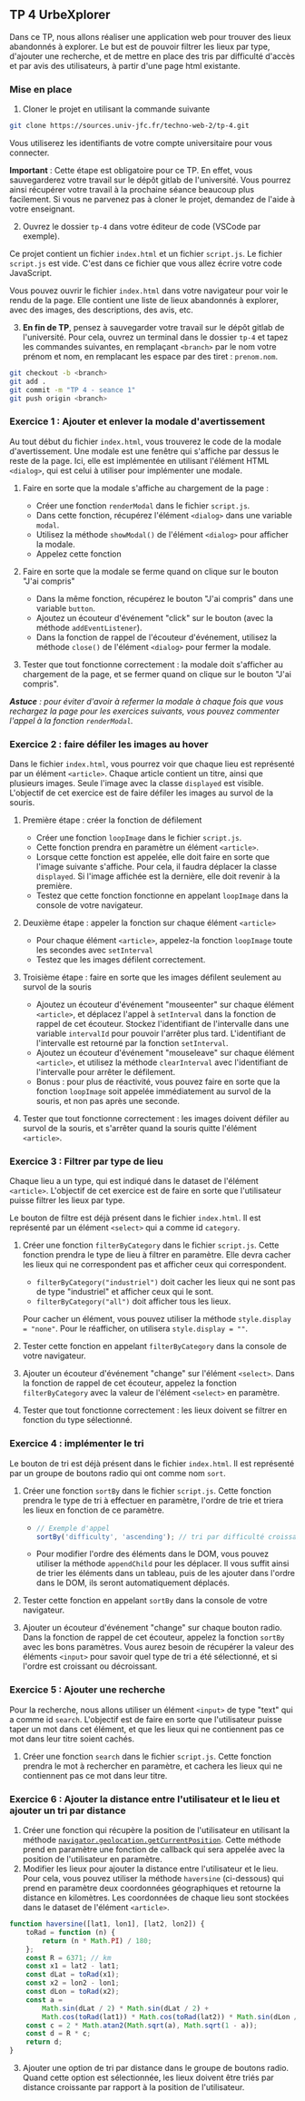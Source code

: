 <script>
	import Message from '$lib/Message.svelte';
	import Reveal from '$lib/Reveal.svelte';
	import Slides from './slides.svelte';
</script>

<Reveal>
    <Slides/>
</Reveal>

## TP 4 UrbeXplorer

Dans ce TP, nous allons réaliser une application web pour trouver des lieux abandonnés à explorer. Le but est de pouvoir filtrer les lieux par type, d'ajouter une recherche, et de mettre en place des tris par difficulté d'accès et par avis des utilisateurs, à partir d'une page html existante.

### Mise en place

1. Cloner le projet en utilisant la commande suivante

```bash
git clone https://sources.univ-jfc.fr/techno-web-2/tp-4.git
```

Vous utiliserez les identifiants de votre compte universitaire pour vous connecter.

**Important** : Cette étape est obligatoire pour ce TP. En effet, vous sauvegarderez votre travail sur le dépôt gitlab de l'université. Vous pourrez ainsi récupérer votre travail à la prochaine séance beaucoup plus facilement. Si vous ne parvenez pas à cloner le projet, demandez de l'aide à votre enseignant.

2. Ouvrez le dossier `tp-4` dans votre éditeur de code (VSCode par exemple).

Ce projet contient un fichier `index.html` et un fichier `script.js`. Le fichier `script.js` est vide. C'est dans ce fichier que vous allez écrire votre code JavaScript.

Vous pouvez ouvrir le fichier `index.html` dans votre navigateur pour voir le rendu de la page. Elle contient une liste de lieux abandonnés à explorer, avec des images, des descriptions, des avis, etc.

3. **En fin de TP**, pensez à sauvegarder votre travail sur le dépôt gitlab de l'université. Pour cela, ouvrez un terminal dans le dossier `tp-4` et tapez les commandes suivantes, en remplaçant `<branch>` par le nom votre prénom et nom, en remplacant les espace par des tiret : `prenom.nom`.

```bash
git checkout -b <branch>
git add .
git commit -m "TP 4 - seance 1"
git push origin <branch>
```

### Exercice 1 : Ajouter et enlever la modale d'avertissement

Au tout début du fichier `index.html`, vous trouverez le code de la modale d'avertissement. Une modale est une fenêtre qui s'affiche par dessus le reste de la page. Ici, elle est implémentée en utilisant l'élément HTML `<dialog>`, qui est celui à utiliser pour implémenter une modale.

1. Faire en sorte que la modale s'affiche au chargement de la page :

   - Créer une fonction `renderModal` dans le fichier `script.js`.
   - Dans cette fonction, récupérez l'élément `<dialog>` dans une variable `modal`.
   - Utilisez la méthode `showModal()` de l'élément `<dialog>` pour afficher la modale.
   - Appelez cette fonction

2. Faire en sorte que la modale se ferme quand on clique sur le bouton "J'ai compris"

   - Dans la même fonction, récupérez le bouton "J'ai compris" dans une variable `button`.
   - Ajoutez un écouteur d'événement "click" sur le bouton (avec la méthode `addEventListener`).
   - Dans la fonction de rappel de l'écouteur d'événement, utilisez la méthode `close()` de l'élément `<dialog>` pour fermer la modale.

3. Tester que tout fonctionne correctement : la modale doit s'afficher au chargement de la page, et se fermer quand on clique sur le bouton "J'ai compris".

_**Astuce** : pour éviter d'avoir à refermer la modale à chaque fois que vous rechargez la page pour les exercices suivants, vous pouvez commenter l'appel à la fonction `renderModal`._

### Exercice 2 : faire défiler les images au hover

Dans le fichier `index.html`, vous pourrez voir que chaque lieu est représenté par un élément `<article>`. Chaque article contient un titre, ainsi que plusieurs images. Seule l'image avec la classe `displayed` est visible. L'objectif de cet exercice est de faire défiler les images au survol de la souris.

1. Première étape : créer la fonction de défilement

   - Créer une fonction `loopImage` dans le fichier `script.js`.
   - Cette fonction prendra en paramètre un élément `<article>`.
   - Lorsque cette fonction est appelée, elle doit faire en sorte que l'image suivante s'affiche. Pour cela, il faudra déplacer la classe `displayed`. Si l'image affichée est la dernière, elle doit revenir à la première.
   - Testez que cette fonction fonctionne en appelant `loopImage` dans la console de votre navigateur.

2. Deuxième étape : appeler la fonction sur chaque élément `<article>`

   - Pour chaque élément `<article>`, appelez-la fonction `loopImage` toute les secondes avec `setInterval`
   - Testez que les images défilent correctement.

3. Troisième étape : faire en sorte que les images défilent seulement au survol de la souris

   - Ajoutez un écouteur d'événement "mouseenter" sur chaque élément `<article>`, et déplacez l'appel à `setInterval` dans la fonction de rappel de cet écouteur. Stockez l'identifiant de l'intervalle dans une variable `intervalId` pour pouvoir l'arrêter plus tard. L'identifiant de l'intervalle est retourné par la fonction `setInterval`.
   - Ajoutez un écouteur d'événement "mouseleave" sur chaque élément `<article>`, et utilisez la méthode `clearInterval` avec l'identifiant de l'intervalle pour arrêter le défilement.
   - Bonus : pour plus de réactivité, vous pouvez faire en sorte que la fonction `loopImage` soit appelée immédiatement au survol de la souris, et non pas après une seconde.

4. Tester que tout fonctionne correctement : les images doivent défiler au survol de la souris, et s'arrêter quand la souris quitte l'élément `<article>`.

### Exercice 3 : Filtrer par type de lieu

Chaque lieu a un type, qui est indiqué dans le dataset de l'élément `<article>`. L'objectif de cet exercice est de faire en sorte que l'utilisateur puisse filtrer les lieux par type.

Le bouton de filtre est déjà présent dans le fichier `index.html`. Il est représenté par un élément `<select>` qui a comme id `category`.

1. Créer une fonction `filterByCategory` dans le fichier `script.js`. Cette fonction prendra le type de lieu à filtrer en paramètre. Elle devra cacher les lieux qui ne correspondent pas et afficher ceux qui correspondent.

   - `filterByCategory("industriel")` doit cacher les lieux qui ne sont pas de type "industriel" et afficher ceux qui le sont.
   - `filterByCategory("all")` doit afficher tous les lieux.

   Pour cacher un élément, vous pouvez utiliser la méthode `style.display = "none"`. Pour le réafficher, on utilisera `style.display = ""`.

2. Tester cette fonction en appelant `filterByCategory` dans la console de votre navigateur.
3. Ajouter un écouteur d'événement "change" sur l'élément `<select>`. Dans la fonction de rappel de cet écouteur, appelez la fonction `filterByCategory` avec la valeur de l'élément `<select>` en paramètre.
4. Tester que tout fonctionne correctement : les lieux doivent se filtrer en fonction du type sélectionné.

### Exercice 4 : implémenter le tri

Le bouton de tri est déjà présent dans le fichier `index.html`. Il est représenté par un groupe de boutons radio qui ont comme nom `sort`.

1. Créer une fonction `sortBy` dans le fichier `script.js`. Cette fonction prendra le type de tri à effectuer en paramètre, l'ordre de trie et triera les lieux en fonction de ce paramètre.

   - ```js
     // Exemple d'appel
     sortBy('difficulty', 'ascending'); // tri par difficulté croissante
     ```

   - Pour modifier l'ordre des éléments dans le DOM, vous pouvez utiliser la méthode `appendChild` pour les déplacer. Il vous suffit ainsi de trier les éléments dans un tableau, puis de les ajouter dans l'ordre dans le DOM, ils seront automatiquement déplacés.

2. Tester cette fonction en appelant `sortBy` dans la console de votre navigateur.
3. Ajouter un écouteur d'événement "change" sur chaque bouton radio. Dans la fonction de rappel de cet écouteur, appelez la fonction `sortBy` avec les bons paramètres. Vous aurez besoin de récupérer la valeur des éléments `<input>` pour savoir quel type de tri a été sélectionné, et si l'ordre est croissant ou décroissant.

### Exercice 5 : Ajouter une recherche

Pour la recherche, nous allons utiliser un élément `<input>` de type "text" qui a comme id `search`. L'objectif est de faire en sorte que l'utilisateur puisse taper un mot dans cet élément, et que les lieux qui ne contiennent pas ce mot dans leur titre soient cachés.

1. Créer une fonction `search` dans le fichier `script.js`. Cette fonction prendra le mot à rechercher en paramètre, et cachera les lieux qui ne contiennent pas ce mot dans leur titre.

### Exercice 6 : Ajouter la distance entre l'utilisateur et le lieu et ajouter un tri par distance

1. Créer une fonction qui récupère la position de l'utilisateur en utilisant la méthode [`navigator.geolocation.getCurrentPosition`](https://developer.mozilla.org/fr/docs/Web/API/Geolocation/getCurrentPosition). Cette méthode prend en paramètre une fonction de callback qui sera appelée avec la position de l'utilisateur en paramètre.
2. Modifier les lieux pour ajouter la distance entre l'utilisateur et le lieu. Pour cela, vous pouvez utiliser la méthode `haversine` (ci-dessous) qui prend en paramètre deux coordonnées géographiques et retourne la distance en kilomètres. Les coordonnées de chaque lieu sont stockées dans le dataset de l'élément `<article>`.

```js
function haversine([lat1, lon1], [lat2, lon2]) {
	toRad = function (n) {
		return (n * Math.PI) / 180;
	};
	const R = 6371; // km
	const x1 = lat2 - lat1;
	const dLat = toRad(x1);
	const x2 = lon2 - lon1;
	const dLon = toRad(x2);
	const a =
		Math.sin(dLat / 2) * Math.sin(dLat / 2) +
		Math.cos(toRad(lat1)) * Math.cos(toRad(lat2)) * Math.sin(dLon / 2) * Math.sin(dLon / 2);
	const c = 2 * Math.atan2(Math.sqrt(a), Math.sqrt(1 - a));
	const d = R * c;
	return d;
}
```

3. Ajouter une option de tri par distance dans le groupe de boutons radio. Quand cette option est sélectionnée, les lieux doivent être triés par distance croissante par rapport à la position de l'utilisateur.
